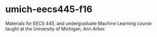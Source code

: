 # umich-eecs445-f16
Materials for EECS 445, and undergraduate Machine Learning course taught at the University of Michigan, Ann Arbor.
